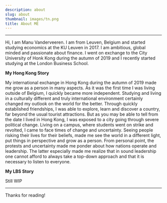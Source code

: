 ```yaml
---
description: about
slug: about
thumbnail: images/tn.png
title: About ME
---
```


---------------------------

Hi, I am Manu Vanderveeren. I am from Leuven, Belgium and started studying economics at the KU Leuven in 2017. I am ambitious, global minded and passionate about finance. I went on exchange to the City University of Honk Kong during the autumn of 2019 and I recently started studying at the London Business School.

**My Hong Kong Story**

My international exchange in Hong Kong during the autumn of 2019 made me grow as a person in many aspects. 
As it was the first time I was living outside of Belgium, I quickly became more independent. Studying and living in a culturally different and truly international environment certainly changed my outlook on the world for the better. Through quickly established friendships, I was able to explore, learn and discover a country, far beyond the usual tourist attractions.
But as you may be able to tell from the date I lived in Hong Kong, I was exposed to a city going through severe political change. Living on a campus, where students went on strike and revolted, I came to face times of change and uncertainty. Seeing people risking their lives for their beliefs, made me see the world in a different light, put things in perspective and grow as a person. From personal point, the protests and uncertainty made me ponder about how nations operate and leadership. The latter especially made me realize that in sound leadership one cannot afford to always take a top-down approach and that it is necessary to listen to everyone.

**My LBS Story**

Still WIP

---------------------------

Thanks for reading!
